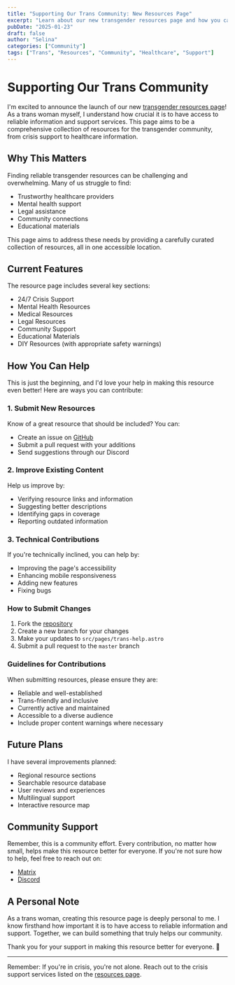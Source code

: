 ```yaml
---
title: "Supporting Our Trans Community: New Resources Page"
excerpt: "Learn about our new transgender resources page and how you can help make it even better."
pubDate: "2025-01-23"
draft: false
author: "Selina"
categories: ["Community"]
tags: ["Trans", "Resources", "Community", "Healthcare", "Support"]
---
```


# Supporting Our Trans Community

I'm excited to announce the launch of our new [transgender resources page](/trans-help)! As a trans woman myself, I understand how crucial it is to have access to reliable information and support services. This page aims to be a comprehensive collection of resources for the transgender community, from crisis support to healthcare information.

## Why This Matters

Finding reliable transgender resources can be challenging and overwhelming. Many of us struggle to find:
- Trustworthy healthcare providers
- Mental health support
- Legal assistance
- Community connections
- Educational materials

This page aims to address these needs by providing a carefully curated collection of resources, all in one accessible location.

## Current Features

The resource page includes several key sections:
- 24/7 Crisis Support
- Mental Health Resources
- Medical Resources
- Legal Resources
- Community Support
- Educational Materials
- DIY Resources (with appropriate safety warnings)

## How You Can Help

This is just the beginning, and I'd love your help in making this resource even better! Here are ways you can contribute:

### 1. Submit New Resources

Know of a great resource that should be included? You can:
- Create an issue on [GitHub](https://github.com/chocoOnEstrogen/choco.rip/issues/new)
- Submit a pull request with your additions
- Send suggestions through our Discord

### 2. Improve Existing Content

Help us improve by:
- Verifying resource links and information
- Suggesting better descriptions
- Identifying gaps in coverage
- Reporting outdated information

### 3. Technical Contributions

If you're technically inclined, you can help by:
- Improving the page's accessibility
- Enhancing mobile responsiveness
- Adding new features
- Fixing bugs

### How to Submit Changes

1. Fork the [repository](https://github.com/chocoOnEstrogen/choco.rip)
2. Create a new branch for your changes
3. Make your updates to `src/pages/trans-help.astro`
4. Submit a pull request to the `master` branch

### Guidelines for Contributions

When submitting resources, please ensure they are:
- Reliable and well-established
- Trans-friendly and inclusive
- Currently active and maintained
- Accessible to a diverse audience
- Include proper content warnings where necessary

## Future Plans

I have several improvements planned:
- Regional resource sections
- Searchable resource database
- User reviews and experiences
- Multilingual support
- Interactive resource map

## Community Support

Remember, this is a community effort. Every contribution, no matter how small, helps make this resource better for everyone. If you're not sure how to help, feel free to reach out on:
- [Matrix](https://matrix.to/#/@puppy_choco:matrix.org)
- [Discord](https://discord.com/users/1248626823638552701)

## A Personal Note

As a trans woman, creating this resource page is deeply personal to me. I know firsthand how important it is to have access to reliable information and support. Together, we can build something that truly helps our community.

Thank you for your support in making this resource better for everyone. 💜

---

Remember: If you're in crisis, you're not alone. Reach out to the crisis support services listed on the [resources page](/trans-help). 